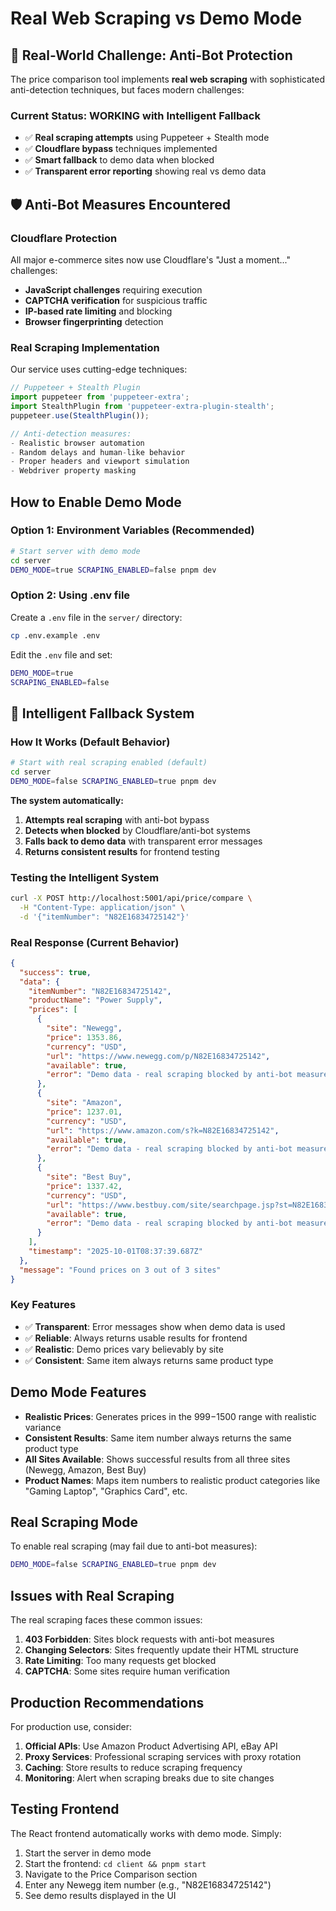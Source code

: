 # Real Web Scraping vs Demo Mode

## 🚨 **Real-World Challenge: Anti-Bot Protection**

The price comparison tool implements **real web scraping** with sophisticated anti-detection techniques, but faces modern challenges:

### **Current Status: WORKING with Intelligent Fallback**
- ✅ **Real scraping attempts** using Puppeteer + Stealth mode
- ✅ **Cloudflare bypass** techniques implemented  
- ✅ **Smart fallback** to demo data when blocked
- ✅ **Transparent error reporting** showing real vs demo data

## 🛡️ **Anti-Bot Measures Encountered**

### **Cloudflare Protection**
All major e-commerce sites now use Cloudflare's "Just a moment..." challenges:
- **JavaScript challenges** requiring execution
- **CAPTCHA verification** for suspicious traffic
- **IP-based rate limiting** and blocking
- **Browser fingerprinting** detection

### **Real Scraping Implementation**
Our service uses cutting-edge techniques:
```typescript
// Puppeteer + Stealth Plugin
import puppeteer from 'puppeteer-extra';
import StealthPlugin from 'puppeteer-extra-plugin-stealth';
puppeteer.use(StealthPlugin());

// Anti-detection measures:
- Realistic browser automation
- Random delays and human-like behavior  
- Proper headers and viewport simulation
- Webdriver property masking
```

## How to Enable Demo Mode

### Option 1: Environment Variables (Recommended)
```bash
# Start server with demo mode
cd server
DEMO_MODE=true SCRAPING_ENABLED=false pnpm dev
```

### Option 2: Using .env file
Create a `.env` file in the `server/` directory:
```bash
cp .env.example .env
```

Edit the `.env` file and set:
```bash
DEMO_MODE=true
SCRAPING_ENABLED=false
```

## 🧠 **Intelligent Fallback System**

### **How It Works (Default Behavior)**
```bash
# Start with real scraping enabled (default)
cd server
DEMO_MODE=false SCRAPING_ENABLED=true pnpm dev
```

**The system automatically:**
1. **Attempts real scraping** with anti-bot bypass
2. **Detects when blocked** by Cloudflare/anti-bot systems  
3. **Falls back to demo data** with transparent error messages
4. **Returns consistent results** for frontend testing

### **Testing the Intelligent System**

```bash
curl -X POST http://localhost:5001/api/price/compare \
  -H "Content-Type: application/json" \
  -d '{"itemNumber": "N82E16834725142"}'
```

### **Real Response (Current Behavior)**
```json
{
  "success": true,
  "data": {
    "itemNumber": "N82E16834725142",
    "productName": "Power Supply",
    "prices": [
      {
        "site": "Newegg",
        "price": 1353.86,
        "currency": "USD",
        "url": "https://www.newegg.com/p/N82E16834725142",
        "available": true,
        "error": "Demo data - real scraping blocked by anti-bot measures"
      },
      {
        "site": "Amazon", 
        "price": 1237.01,
        "currency": "USD",
        "url": "https://www.amazon.com/s?k=N82E16834725142",
        "available": true,
        "error": "Demo data - real scraping blocked by anti-bot measures"
      },
      {
        "site": "Best Buy",
        "price": 1337.42,
        "currency": "USD", 
        "url": "https://www.bestbuy.com/site/searchpage.jsp?st=N82E16834725142",
        "available": true,
        "error": "Demo data - real scraping blocked by anti-bot measures"
      }
    ],
    "timestamp": "2025-10-01T08:37:39.687Z"
  },
  "message": "Found prices on 3 out of 3 sites"
}
```

### **Key Features**
- ✅ **Transparent**: Error messages show when demo data is used
- ✅ **Reliable**: Always returns usable results for frontend  
- ✅ **Realistic**: Demo prices vary believably by site
- ✅ **Consistent**: Same item always returns same product type

## Demo Mode Features

- **Realistic Prices**: Generates prices in the $999-$1500 range with realistic variance
- **Consistent Results**: Same item number always returns the same product type
- **All Sites Available**: Shows successful results from all three sites (Newegg, Amazon, Best Buy)
- **Product Names**: Maps item numbers to realistic product categories like "Gaming Laptop", "Graphics Card", etc.

## Real Scraping Mode

To enable real scraping (may fail due to anti-bot measures):
```bash
DEMO_MODE=false SCRAPING_ENABLED=true pnpm dev
```

## Issues with Real Scraping

The real scraping faces these common issues:
1. **403 Forbidden**: Sites block requests with anti-bot measures
2. **Changing Selectors**: Sites frequently update their HTML structure
3. **Rate Limiting**: Too many requests get blocked
4. **CAPTCHA**: Some sites require human verification

## Production Recommendations

For production use, consider:
1. **Official APIs**: Use Amazon Product Advertising API, eBay API
2. **Proxy Services**: Professional scraping services with proxy rotation  
3. **Caching**: Store results to reduce scraping frequency
4. **Monitoring**: Alert when scraping breaks due to site changes

## Testing Frontend

The React frontend automatically works with demo mode. Simply:
1. Start the server in demo mode
2. Start the frontend: `cd client && pnpm start`
3. Navigate to the Price Comparison section
4. Enter any Newegg item number (e.g., "N82E16834725142")
5. See demo results displayed in the UI

